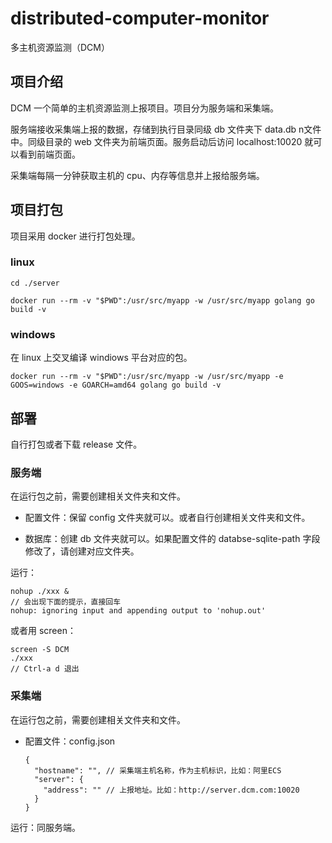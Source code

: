 # distributed-computer-monitor
多主机资源监测（DCM）

## 项目介绍

DCM 一个简单的主机资源监测上报项目。项目分为服务端和采集端。

服务端接收采集端上报的数据，存储到执行目录同级 db 文件夹下 data.db n文件中。同级目录的 web 文件夹为前端页面。服务启动后访问 localhost:10020 就可以看到前端页面。

采集端每隔一分钟获取主机的 cpu、内存等信息并上报给服务端。

## 项目打包

项目采用 docker 进行打包处理。

### linux

```
cd ./server

docker run --rm -v "$PWD":/usr/src/myapp -w /usr/src/myapp golang go build -v
```

### windows

在 linux 上交叉编译 windiows 平台对应的包。

```
docker run --rm -v "$PWD":/usr/src/myapp -w /usr/src/myapp -e GOOS=windows -e GOARCH=amd64 golang go build -v
```

## 部署

自行打包或者下载 release 文件。

### 服务端

在运行包之前，需要创建相关文件夹和文件。

* 配置文件：保留 config 文件夹就可以。或者自行创建相关文件夹和文件。

* 数据库：创建 db 文件夹就可以。如果配置文件的 databse-sqlite-path 字段修改了，请创建对应文件夹。

运行：

```
nohup ./xxx &
// 会出现下面的提示，直接回车
nohup: ignoring input and appending output to 'nohup.out'
```

或者用 screen：

```
screen -S DCM
./xxx
// Ctrl-a d 退出
```

### 采集端

在运行包之前，需要创建相关文件夹和文件。

* 配置文件：config.json
  ```
  {
    "hostname": "", // 采集端主机名称，作为主机标识，比如：阿里ECS
    "server": {
      "address": "" // 上报地址。比如：http://server.dcm.com:10020
    }
  }
  ```

运行：同服务端。

